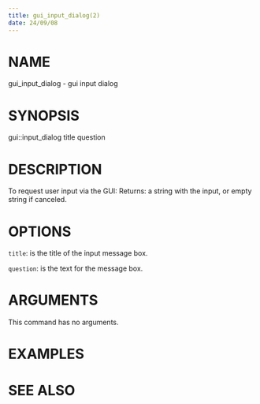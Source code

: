 ```yaml
---
title: gui_input_dialog(2)
date: 24/09/08
---
```


# NAME

gui_input_dialog - gui input dialog

# SYNOPSIS

gui::input_dialog 
    title
    question


# DESCRIPTION

To request user input via the GUI:
Returns: a string with the input, or empty string if canceled.

# OPTIONS

`title`:  is the title of the input message box.

`question`:  is the text for the message box.

# ARGUMENTS

This command has no arguments.

# EXAMPLES

# SEE ALSO
